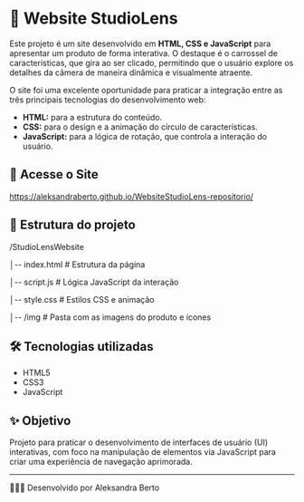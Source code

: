 # 📸 Website StudioLens

Este projeto é um site desenvolvido em **HTML, CSS e JavaScript** para apresentar um produto de forma interativa. O destaque é o carrossel de características, que gira ao ser clicado, permitindo que o usuário explore os detalhes da câmera de maneira dinâmica e visualmente atraente.

O site foi uma excelente oportunidade para praticar a integração entre as três principais tecnologias do desenvolvimento web:
* **HTML:** para a estrutura do conteúdo.
* **CSS:** para o design e a animação do círculo de características.
* **JavaScript:** para a lógica de rotação, que controla a interação do usuário.

## 🚀 Acesse o Site
https://aleksandraberto.github.io/WebsiteStudioLens-repositorio/

## 📂 Estrutura do projeto
/StudioLensWebsite

│-- index.html # Estrutura da página

│-- script.js # Lógica JavaScript da interação

│-- style.css # Estilos CSS e animação

│-- /img # Pasta com as imagens do produto e ícones


## 🛠️ Tecnologias utilizadas
- HTML5
- CSS3
- JavaScript

## ✨ Objetivo
Projeto para praticar o desenvolvimento de interfaces de usuário (UI) interativas, com foco na manipulação de elementos via JavaScript para criar uma experiência de navegação aprimorada.

---

👩🏽‍💻 Desenvolvido por Aleksandra Berto
